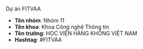  Dự án FITVAA

- **Tên nhóm**: Nhóm 11
- **Tên khoa**: Khoa Công nghệ Thông tin
- **Tên trường**: HỌC VIỆN HÀNG KHÔNG VIỆT NAM
- **Hashtag**: #FITVAA
